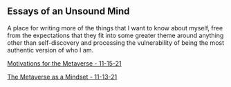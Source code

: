 ## Essays of an Unsound Mind

A place for writing more of the things that I want to know about myself, free from the expectations that they fit into some greater theme around anything other than self-discovery and processing the vulnerability of being the most authentic version of who I am.

[Motivations for the Metaverse - 11-15-21](./docs/11-15-21.md)

[The Metaverse as a Mindset - 11-13-21](./docs/11-13-21.md)
